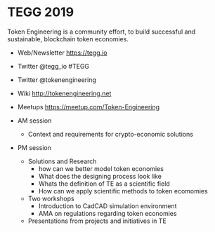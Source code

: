 # TEGG 2019

Token Engineering is a community effort, to build successful and sustainable, blockchain token economies.

* Web/Newsletter <https://tegg.io>
* Twitter @tegg_io #TEGG
* Twitter @tokenengineering
* Wiki <http://tokenengineering.net>
* Meetups <https://meetup.com/Token-Engineering>

* AM session
  * Context and requirements for crypto-economic solutions
* PM session
  * Solutions and Research
    * how can we better model token economies
    * What does the designing process look like
    * Whats the definition of TE as a scientific field
    * How can we apply scientific methods to token ecomomies
  * Two workshops
    * Introduction to CadCAD simulation environment
    * AMA on regulations regarding token economies
  * Presentations from projects and initiatives in TE
